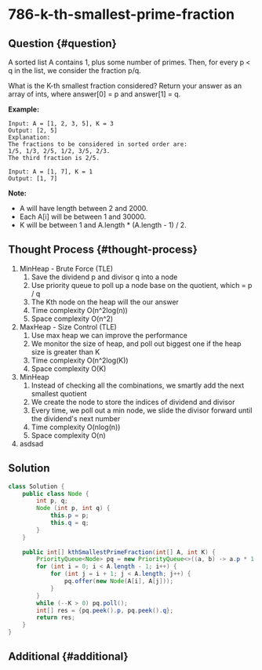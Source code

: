 # 786-k-th-smallest-prime-fraction

## Question {#question}

A sorted list A contains 1, plus some number of primes. Then, for every p &lt; q in the list, we consider the fraction p/q.

What is the K-th smallest fraction considered? Return your answer as an array of ints, where answer\[0\] = p and answer\[1\] = q.

**Example:**

```text
Input: A = [1, 2, 3, 5], K = 3
Output: [2, 5]
Explanation:
The fractions to be considered in sorted order are:
1/5, 1/3, 2/5, 1/2, 3/5, 2/3.
The third fraction is 2/5.

Input: A = [1, 7], K = 1
Output: [1, 7]
```

**Note:**

* A will have length between 2 and 2000.
* Each A\[i\] will be between 1 and 30000.
* K will be between 1 and A.length \* \(A.length - 1\) / 2.

## Thought Process {#thought-process}

1. MinHeap - Brute Force \(TLE\)
   1. Save the dividend p and divisor q into a node
   2. Use priority queue to poll up a node base on the quotient, which = p / q
   3. The Kth node on the heap will the our answer
   4. Time complexity O\(n^2log\(n\)\)
   5. Space complexity O\(n^2\)
2. MaxHeap - Size Control \(TLE\)
   1. Use max heap we can improve the performance
   2. We monitor the size of heap, and poll out biggest one if the heap size is greater than K
   3. Time complexity O\(n^2log\(K\)\)
   4. Space complexity O\(K\)
3. MinHeap
   1. Instead of checking all the combinations, we smartly add the next smallest quotient
   2. We create the node to store the indices of dividend and divisor
   3. Every time, we poll out a min node, we slide the divisor forward until the dividend's next number
   4. Time complexity O\(nlog\(n\)\)
   5. Space complexity O\(n\)
4. asdsad

## Solution

```java
class Solution {
    public class Node {
        int p, q;
        Node (int p, int q) {
            this.p = p;
            this.q = q;
        }
    }
    
    public int[] kthSmallestPrimeFraction(int[] A, int K) {
        PriorityQueue<Node> pq = new PriorityQueue<>((a, b) -> a.p * 1.0 / a.q > b.p * 1.0 / b.q ? 1 : -1);
        for (int i = 0; i < A.length - 1; i++) {
            for (int j = i + 1; j < A.length; j++) {
                pq.offer(new Node(A[i], A[j]));
            }
        }
        while (--K > 0) pq.poll();
        int[] res = {pq.peek().p, pq.peek().q};
        return res;
    }
}
```

## Additional {#additional}

